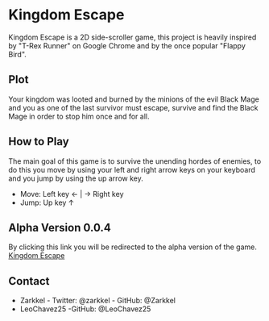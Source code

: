 # Kingdom Escape

Kingdom Escape is a 2D side-scroller game, this project is heavily inspired by "T-Rex Runner" on Google Chrome and by the once popular "Flappy Bird".

## Plot
Your kingdom was looted and burned by the minions of the evil Black Mage and you as one of the last survivor must escape, survive and find the Black Mage in order to stop him once and for all.

## How to Play
The main goal of this game is to survive the unending hordes of enemies, to do this you move by using your left and right arrow keys on your keyboard and you jump by using the up arrow key.

- Move:  Left key &larr; | &rarr; Right key
- Jump: Up key &uarr;

## Alpha Version 0.0.4
By clicking this link you will be redirected to the alpha version of the game.
[Kingdom Escape](https://kingdomescape.000webhostapp.com/)

## Contact
- Zarkkel
		- Twitter: @zarkkel
		- GitHub: @Zarkkel
- LeoChavez25
		 -GitHub: @LeoChavez25


